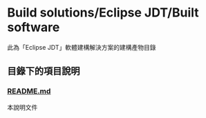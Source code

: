 # Build solutions/Eclipse JDT/Built software
此為「Eclipse JDT」軟體建構解決方案的建構產物目錄

## 目錄下的項目說明
### [README.md](README.md)
本說明文件
